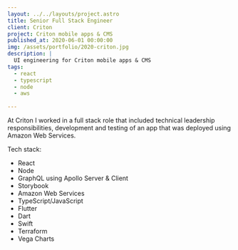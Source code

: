 ```yaml
---
layout: ../../layouts/project.astro
title: Senior Full Stack Engineer
client: Criton
project: Criton mobile apps & CMS
published_at: 2020-06-01 00:00:00
img: /assets/portfolio/2020-criton.jpg
description: |
  UI engineering for Criton mobile apps & CMS
tags:
  - react
  - typescript
  - node
  - aws
  
---
```


At Criton I worked in a full stack role that included technical leadership responsibilities, development and testing of an app that was deployed using Amazon Web Services.

Tech stack:

- React
- Node
- GraphQL using Apollo Server & Client
- Storybook
- Amazon Web Services
- TypeScript/JavaScript
- Flutter
- Dart
- Swift
- Terraform
- Vega Charts
